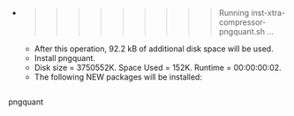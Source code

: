 * >>>>>>>>> Running inst-xtra-compressor-pngquant.sh ...
  * After this operation, 92.2 kB of additional disk space will be used.
  * Install pngquant.
  * Disk size = 3750552K. Space Used = 152K. Runtime = 00:00:00:02.
  * The following NEW packages will be installed:
  ```bash
pngquant
  ```

